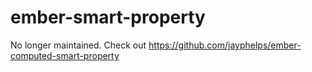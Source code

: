 ember-smart-property
====================
No longer maintained. Check out https://github.com/jayphelps/ember-computed-smart-property
